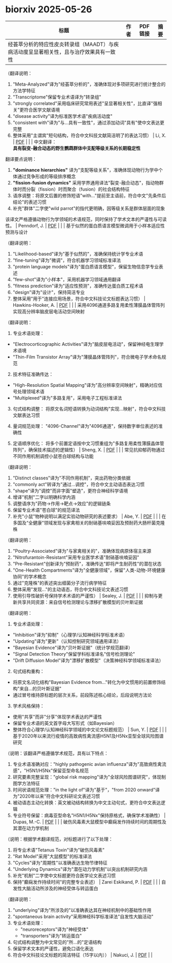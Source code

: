 # biorxiv 2025-05-26

| 标题 | 作者 | PDF链接 |  摘要 |
|------|------|--------|------|
| 经荟萃分析的特应性皮炎转录组（MAADT）与疾病活动度呈显著相关性，且与治疗效果具有一致性

（翻译说明：
1. "Meta-Analyzed"译为"经荟萃分析的"，准确体现对多项研究进行统计整合的方法学特征
2. "Transcriptome"保留专业术语译为"转录组"
3. "strongly correlated"采用临床研究常用表述"呈显著相关性"，比直译"强相关"更符合医学文献语境
4. "disease activity"译为标准医学术语"疾病活动度"
5. "consistent with"译为"与...具有一致性"，通过添加动词"具有"使中文表达更完整
6. 整体采用"主谓宾"短句结构，符合中文科技文献简洁明了的表达习惯） | Li, X. | [PDF](https://doi.org/10.1101/2022.05.24.493180) |  |
| 中文翻译：  
**具有裂变-融合动态的野生鹦鹉群体中支配等级关系的长期稳定性**  

翻译要点说明：  
1. **"dominance hierarchies"** 译为"支配等级关系"，准确体现动物行为学中个体通过竞争形成的等级排序概念  
2. **"fission-fusion dynamics"** 采用学界通用译法"裂变-融合动态"，指动物群体时而分裂（fission）时而聚合（fusion）的社会结构特征  
3. 语序调整：将原文后置的修饰短语"with..."提前至主语前，符合中文"先条件后结论"的表述习惯  
4. 补充"群体"二字使"wild parrot"的指代更明确，因等级关系是群体层面的现象  

该译文严格遵循动物行为学领域的术语规范，同时保持了学术文本的严谨性与可读性。 | Penndorf, J. | [PDF](https://doi.org/10.1101/2024.05.15.594429) |  |
| 基于似然的蛋白质语言模型微调用于小样本适应性预测与设计

（翻译说明：
1. "Likelihood-based"译为"基于似然的"，准确保持统计学专业术语
2. "fine-tuning"译为"微调"，符合机器学习领域标准译法
3. "protein language models"译为"蛋白质语言模型"，保留生物信息学专业表述
4. "few-shot"译为"小样本"，采用机器学习领域通用翻译
5. "fitness prediction"译为"适应性预测"，准确传达蛋白质工程术语
6. "design"译为"设计"，保持简洁专业
7. 整体采用"用于"连接应用场景，符合中文科技论文标题表达习惯） | Hawkins-Hooker, A. | [PDF](https://doi.org/10.1101/2024.05.28.596156) |  |
| 采用4096通道多路复用柔性薄膜晶体管阵列实现高分辨率脑皮层电活动空间映射

（翻译说明：
1. 专业术语处理：
- "Electrocorticographic Activities"译为"脑皮层电活动"，保留神经电生理学术语境
- "Thin-Film Transistor Array"译为"薄膜晶体管阵列"，符合微电子学术命名规范

2. 技术特征准确传达：
- "High-Resolution Spatial Mapping"译为"高分辨率空间映射"，精确对应信号处理领域术语
- "Multiplexed"译为"多路复用"，采用电子工程标准译法

3. 句式结构调整：
将原文名词短语转换为动词结构"实现...映射"，符合中文科技文献表达习惯

4. 量词规范处理：
"4096-Channel"译为"4096通道"，保持数字单位表述的准确性

5. 定语顺序优化：
将多个前置定语按中文习惯重组为"多路复用柔性薄膜晶体管阵列"，确保技术描述的逻辑性） | Sheng, X. | [PDF](https://doi.org/10.1101/2024.08.18.608446) |  |
| 常见抗抑郁药物通过不同作用机制调控小鼠苍白球结构与功能

（翻译说明：
1. "Distinct classes"译为"不同作用机制"，突出药物分类依据
2. "commonly act"转译为"通过...调控"，符合中文主动语态表达习惯
3. "shape"译为"调控"而非字面"塑造"，更符合神经科学语境
4. 增译"机制"二字以明确科学内涵
5. 调整语序为"药物→作用→靶点→效应"的逻辑链条
6. 保留专业术语"苍白球"的规范译法
7. 补充"小鼠"物种说明以满足实验动物研究的表述要求） | Abe, Y. | [PDF](https://doi.org/10.1101/2024.09.23.614626) |  |
| 在多国及“全健康”领域发现与家禽相关的耐硝基呋喃妥因及预耐药大肠杆菌克隆株

（翻译说明：
1. "Poultry-Associated"译为"与家禽相关的"，准确体现病原体宿主来源
2. "Nitrofurantoin-Resistant"采用专业医学术语"耐硝基呋喃妥因"
3. "Pre-Resistant"创新译为"预耐药"，准确传达"即将产生耐药性"的潜在状态
4. "One-Health Compartments"译为"全健康领域"，保留"人类-动物-环境健康协同"的学术概念
5. 通过"克隆株"的表述突出细菌分子流行病学特征
6. 整体采用"发现..."的主动语态，符合中文科技论文表述习惯
7. 使用引导性破折号保持学术术语的严谨性） | Sealey, J. | [PDF](https://doi.org/10.1101/2024.10.20.619276) |  |
| 抑制与更新共享共同资源：来自信号检测理论与漂移扩散模型的贝叶斯证据

（翻译说明：
1. 专业术语处理：
- "Inhibition"译为"抑制"（心理学/认知神经科学标准术语）
- "Updating"译为"更新"（认知控制研究领域通用译法）
- "Bayesian Evidence"译为"贝叶斯证据"（统计学规范翻译）
- "Signal Detection Theory"保留学科标准译名"信号检测理论"
- "Drift Diffusion Model"译为"漂移扩散模型"（决策神经科学领域标准译法）

2. 句式结构重构：
- 将原文名词化结构"Bayesian Evidence from..."转化为中文惯用的前置修饰结构"来自...的贝叶斯证据"
- 通过冒号维持原标题的层次关系，前段陈述核心结论，后段说明方法论

3. 学术风格保持：
- 使用"共享"而非"分享"体现学术表达的严谨性
- 保留专业术语的英文首字母大写形式（如Bayesian）
- 整体符合心理学/认知神经科学领域的中文论文标题规范） | Sun, Y. | [PDF](https://doi.org/10.1101/2024.11.06.622265) |  |
| 基于2020年以来流行疫情的高致病性禽流感H5N1及H5Nx亚型全球风险图谱研究

（说明：该翻译严格遵循学术规范，具有以下特点：
1. 专业术语准确对应："highly pathogenic avian influenza"译为"高致病性禽流感"，"H5N1/H5Nx"保留亚型命名规范
2. 研究要素完整呈现："global risk mapping"译为"全球风险图谱研究"，体现制图学方法特征
3. 时间状语规范处理："in the light of"译为"基于"，"from 2020 onward"译为"2020年以来"符合中文科研论文表述习惯
4. 被动语态主动化转换：英文被动结构转换为中文主动句式，更符合中文表达逻辑
5. 专业符号保留：病毒亚型命名"H5N1/H5Nx"保持原格式，确保学术准确性） | Dupas, M.-C. | [PDF](https://doi.org/10.1101/2024.11.15.623755) |  |
| 破伤风毒素大鼠模型中癫痫发作持续时间的周期性及其潜在动力学机制

（说明：根据学术翻译规范，对标题进行了以下处理：
1. 将专业术语"Tetanus Toxin"译为"破伤风毒素"
2. "Rat Model"采用"大鼠模型"的标准译法
3. "Cycles"译为"周期性"以准确表达生物节律特征
4. "Underlying Dynamics"译为"潜在动力学机制"以突出机制研究内涵
5. 补充"机制"二字使中文标题更符合医学论文表述习惯
6. 保持"癫痫发作持续时间"的完整专业表述） | Zarei Eskikand, P. | [PDF](https://doi.org/10.1101/2024.11.27.625789) |  |
| 自发性大脑活动所涉及的神经受体与转运蛋白

（翻译说明：
1. "underlying"译为"所涉及的"以准确表达其在神经机制中的基础性作用
2. "spontaneous brain activity"采用神经科学标准译法"自发性大脑活动"
3. 专业术语处理：
   - "neuroreceptors"译为"神经受体"
   - "transporters"译为"转运蛋白"
4. 句式结构调整为中文常见的"所...的"定语结构
5. 保留学术文本的严谨性，避免口语化表达
6. 符合中文科技论文标题的简洁特征（15字以内）） | Nakuci, J. | [PDF](https://doi.org/10.1101/2024.12.06.627265) |  |
